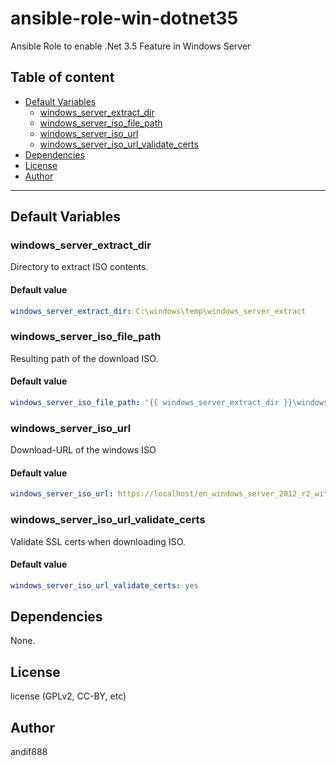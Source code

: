 # ansible-role-win-dotnet35

Ansible Role to enable .Net 3.5 Feature in Windows Server

## Table of content

- [Default Variables](#default-variables)
  - [windows_server_extract_dir](#windows_server_extract_dir)
  - [windows_server_iso_file_path](#windows_server_iso_file_path)
  - [windows_server_iso_url](#windows_server_iso_url)
  - [windows_server_iso_url_validate_certs](#windows_server_iso_url_validate_certs)
- [Dependencies](#dependencies)
- [License](#license)
- [Author](#author)

---

## Default Variables

### windows_server_extract_dir

Directory to extract ISO contents.

#### Default value

```YAML
windows_server_extract_dir: C:\windows\temp\windows_server_extract
```

### windows_server_iso_file_path

Resulting path of the download ISO.

#### Default value

```YAML
windows_server_iso_file_path: '{{ windows_server_extract_dir }}\windows_server.iso'
```

### windows_server_iso_url

Download-URL of the windows ISO

#### Default value

```YAML
windows_server_iso_url: https://localhost/en_windows_server_2012_r2_with_update_x64_dvd_6052708.iso
```

### windows_server_iso_url_validate_certs

Validate SSL certs when downloading ISO.

#### Default value

```YAML
windows_server_iso_url_validate_certs: yes
```



## Dependencies

None.

## License

license (GPLv2, CC-BY, etc)

## Author

andif888
